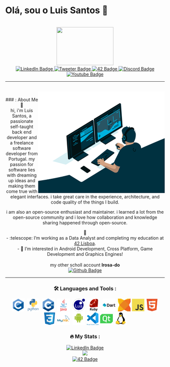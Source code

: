 # Olá, sou o  Luis Santos 👋
<div id="raw" align="center">
<br>
<img src="https://raw.githubusercontent.com/lrosa-do/lrosa-do/main/Developer.gif" width="180" height="120" />
<br>
<div>
<div id="badges" align="center">
  <a href="https://www.linkedin.com/in/luis-miguel-rosa-santos-67673a178/">
    <img src="https://img.shields.io/badge/LinkedIn-blue?style=for-the-badge&logo=linkedin&logoColor=white" alt="LinkedIn Badge"/>
  </a>
  <a href="https://twitter.com/djokersoft/">
    <img src="https://img.shields.io/badge/Tweeter-blue?style=for-the-badge&logo=tweeter&logoColor=white" alt="Tweeter Badge"/>
  </a>
  
  <a href="https://profile.intra.42.fr/users/lrosa-do">
    <img src="https://img.shields.io/badge/Lisboa-gray?style=for-the-badge&logo=42" alt="42 Badge"/>
  </a>
  <a href="https://discord.com/users/lrosado">
    <img src="https://img.shields.io/badge/Discord-blue?style=for-the-badge&logo=discord&logoColor=white" alt="Discord Badge"/>
  </a>
   <a href="https://www.youtube.com/user/djokerSoft/videos">
    <img src="https://img.shields.io/badge/YouTube-FF0000?style=for-the-badge&logo=youtube&logoColor=white" alt="Youtube Badge"/>
  </a>
</div>



---
<div>
<br />

<img align="right" alt="GIF" src="https://github.com/lrosa-do/lrosa-do/raw/main/code.gif?raw=true" width="400" height="320" />

<br />
### : About Me 👀 <br>
hi, i'm Luis Santos, a passionate self-taught back end developer and a freelance software developer from Portugal. my passion for software lies with dreaming up ideas and making them come true with 
elegant interfaces. i take great care in the experience, architecture, and code quality of the things I build.

i am also an open-source enthusiast and maintainer. i learned a lot from the open-source community and i love how collaboration and knowledge sharing 
happened through open-source.
</div>

<div>
<p></p>
📄<br>
  - :telescope: I’m working as a Data Analyst and completing my education at <a href="https://www.42lisboa.com" target="_blank">42 Lisboa</a>.
  <br>
  - 🌱 I’m interested in Android Development, Cross Platform, Game Development and Graphics Engines!

</div>
<br>

<div>
my other scholl account <b>lrosa-do</b>
</div>
  </a>
   <a href="https://github.com/lrosa-do">
    <img src="https://img.shields.io/badge/Github-blue?style=for-the-badge&logo=github&logoColor=white" alt="Github Badge"/>
  </a>
</div>


---

### :hammer_and_wrench: Languages and Tools :

<div>
<img src="https://github.com/devicons/devicon/blob/master/icons/c/c-original.svg" title="Java" alt="c" width="40" height="40"/>&nbsp;
<img src="https://github.com/devicons/devicon/blob/master/icons/python/python-original-wordmark.svg" title="Python" alt="Python" width="40" height="40"/>&nbsp;
<img src="https://github.com/devicons/devicon/blob/master/icons/cplusplus/cplusplus-original.svg" title="c++" alt="c++" width="40" height="40"/>&nbsp;
<img src="https://github.com/devicons/devicon/blob/master/icons/java/java-original-wordmark.svg" title="Java" alt="Java" width="40" height="40"/>&nbsp;
<img src="https://github.com/devicons/devicon/blob/master/icons/lua/lua-original-wordmark.svg" title="Lua" alt="Lua" width="40" height="40"/>&nbsp;
<img src="https://github.com/devicons/devicon/blob/master/icons/ruby/ruby-original-wordmark.svg" title="Ruby" alt="Ruby" width="40" height="40"/>&nbsp;
<img src="https://github.com/devicons/devicon/blob/master/icons/dart/dart-original-wordmark.svg" title="Dart" alt="Dart" width="40" height="40"/>&nbsp;
<img  alt="Haxe" height="40" width="40" src="https://raw.githubusercontent.com/devicons/devicon/master/icons/haxe/haxe-original.svg">
<img  alt="Js" height="40" width="40" src="https://raw.githubusercontent.com/devicons/devicon/master/icons/javascript/javascript-original.svg">
<img  alt="HTML" height="40" width="40" src="https://raw.githubusercontent.com/devicons/devicon/master/icons/html5/html5-original.svg">
<img  alt="CSS" height="40" width="40" src="https://raw.githubusercontent.com/devicons/devicon/master/icons/css3/css3-original.svg">
<img src="https://github.com/devicons/devicon/blob/master/icons/mysql/mysql-original-wordmark.svg" title="MySql" alt="MySql" width="40" height="40"/>&nbsp;
<img src="https://github.com/devicons/devicon/blob/master/icons/android/android-original-wordmark.svg" title="Android" **alt="Android" width="40" height="40"/>
<img src="https://github.com/devicons/devicon/blob/master/icons/vscode/vscode-original-wordmark.svg" title="vscode" **alt="vscode" width="40" height="40"/>
<img  alt="Qt" height="40" width="40" src="https://raw.githubusercontent.com/devicons/devicon/master/icons/qt/qt-original.svg">
<img alt="Linux" height="40" width="40" src="https://raw.githubusercontent.com/devicons/devicon/master/icons/linux/linux-original.svg">

</div>


### :fire: My Stats :

<div id="stats" align="center">
  <a href="https://git.io/streak-stats">
    <img src="https://github-readme-streak-stats.herokuapp.com?user=lrosa-do&theme=dark&hide_border=false&date_format=j%20M%5B%20Y%5D" alt="LinkedIn Badge"/>
</div>
    
<div id="stats" align="center">
  </a>
  <a href="https://github.com/anuraghazra/github-readme-stats">
    <img src="https://github-readme-stats.vercel.app/api?username=lrosa-do&show_icons=true&theme=dark"/>
  </a>
</div>

<div id="stats" align="center">  
  <a href="https://github.com/anuraghazra/github-readme-stats">
    <img src="https://github-readme-stats.vercel.app/api/top-langs/?username=lrosa-do&layout=compact&theme=dark" alt="42 Badge"/>
  </a>
</div>


